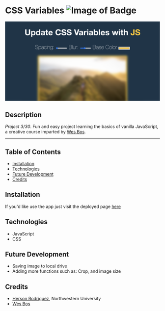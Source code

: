 # CSS Variables ![Image of Badge](https://img.shields.io/badge/css-variables-v1.0.0-purple)


![ScreenShot](/content/screenshot.png)


## **Description**

_Project 3/30_. Fun and easy project learning the basics of vanilla JavaScript, a creative course imparted by [Wes Bos](https://github.com/wesbos).


***

## Table of Contents

* [Installation](#installation)
* [Technologies](#technologies)
* [Future Development](#future%20development)
* [Credits](#credits)


## Installation

If you'd like use the app just visit the deployed page [here](https://rodriguezh21.github.io/css-variables/)  


## Technologies

- JavaScript
- CSS



## Future Development

* Saving image to local drive
* Adding more functions such as: Crop, and image size


## Credits

* [Herson Rodriguez](https://github.com/rodriguezh21), Northwestern University
* [Wes Bos](https://github.com/wesbos)
